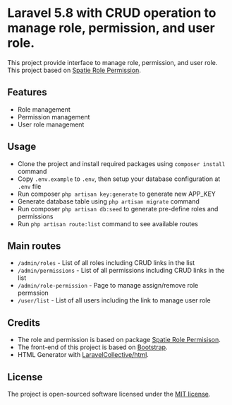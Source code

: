 # Laravel 5.8 with CRUD operation to manage role, permission, and user role.

This project provide interface to manage role, permission, and user role. This project based on [Spatie Role Permission](https://github.com/spatie/laravel-permission).

## Features

- Role management
- Permission management
- User role management

## Usage

- Clone the project and install required packages using `composer install` command
- Copy `.env.example` to `.env`, then setup your database configuration at `.env` file
- Run composer `php artisan key:generate` to generate new APP_KEY
- Generate database table using `php artisan migrate` command
- Run composer `php artisan db:seed` to generate pre-define roles and permissions
- Run `php artisan route:list` command to see available routes

## Main routes

- `/admin/roles` - List of all roles including CRUD links in the list
- `/admin/permissions` - List of all permissions including CRUD links in the list
- `/admin/role-permission` - Page to manage assign/remove role permssion
- `/user/list` - List of all users including the link to manage user role


## Credits

- The role and permission is based on package [Spatie Role Permisison](https://github.com/spatie/laravel-permission).
- The front-end of this project is based on [Bootstrap](https://getbootstrap.com).
- HTML Generator with [LaravelCollective/html](https://github.com/LaravelCollective/docs/blob/5.6/html.md).

## License

The project is open-sourced software licensed under the [MIT license](http://opensource.org/licenses/MIT).
